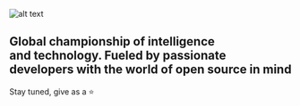 ![alt text](http://roborace.com/i/preview.png "Roborace")

## Global championship of intelligence and technology. Fueled by passionate developers with the world of open source in mind
Stay tuned, give as a :star:
